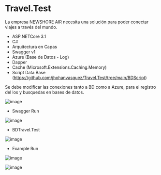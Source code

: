 # Travel.Test
La empresa NEWSHORE AIR necesita una solución para poder conectar viajes a través del mundo.

* ASP.NETCore 3.1
* C#
* Arquitectura en Capas
* Swagger v1
* Azure (Base de Datos - Log)
* Dapper
* Cache (Microsoft.Extensions.Caching.Memory)
* Script Data Base (https://github.com/jhohanvasquez/Travel.Test/tree/main/BDScript)

Se debe modificar las conexiones tanto a BD como a Azure, para el registro del los y busquedas en bases de datos.

![image](https://user-images.githubusercontent.com/36570532/225488055-e7f6f7a7-d6a0-465a-aba7-d7fc02e101c3.png)


- Swagger Run

![image](https://user-images.githubusercontent.com/36570532/225385923-2504a620-3eab-4e6d-b87b-24d2b5989610.png)

- BDTravel.Test

![image](https://user-images.githubusercontent.com/36570532/225384649-473d6faf-8f19-4c56-af5f-c0687899a508.png)

- Example Run

![image](https://user-images.githubusercontent.com/36570532/225488079-31d9b296-37a9-45c1-a315-67be02071682.png)

![image](https://user-images.githubusercontent.com/36570532/225488099-f2131bb6-2d7b-4fb3-b26e-385bd6609484.png)
